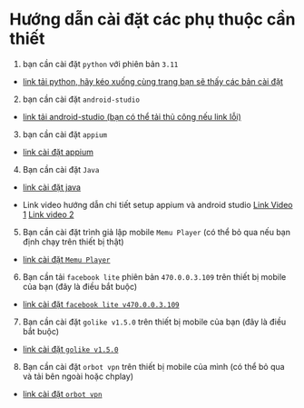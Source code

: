 # Hướng dẫn cài đặt các phụ thuộc cần thiết
1. bạn cần cài đặt ```python``` với phiên bản ```3.11```
- [link tải python, hãy kéo xuống cùng trang bạn sẽ thấy các bản cài đặt](https://www.python.org/downloads/release/python-3110/)

2. bạn cần cài đặt ```android-studio```
- [link tải android-studio (bạn có thể tải thủ công nếu link lỗi)](https://drive.google.com/file/d/1eG1hifNHqvXMb4IPuJaVNGBeaPo--Dkl/view?usp=drive_link)

3. bạn cần cài đặt ```appium```
- [link cài đặt appium](https://github.com/appium/appium-desktop/releases/tag/v1.21.0)

4. Bạn cần cài đặt ```Java```
- [link cài đặt java](https://download.oracle.com/java/23/archive/jdk-23.0.2_windows-x64_bin.exe)

- Link video hướng dẫn chi tiết setup appium và android studio [Link Video 1](https://youtu.be/oqaJvdIQ7JQ?si=Zc_kqeJcMMiULRZ8) [Link video 2](https://youtu.be/AExZRlVznQs?si=nLJexMYi4abqWKB4)

5. Bạn cần cài đặt trình giả lập mobile ```Memu Player``` (có thể bỏ qua nếu bạn định chạy trên thiết bị thật)
- [link cài đặt ```Memu Player```](https://drive.google.com/file/d/1FNXCYquByh8IxO52dMEkXIJSvyv_ME50/view?usp=sharing)

6. Bạn cần tải ```facebook lite``` phiên bản ```470.0.0.3.109``` trên thiết bị mobile của bạn (đây là điều bắt buộc)
- [link cài đặt ```facebook lite v470.0.0.3.109```](https://drive.google.com/file/d/1QxydgeBCsCrechpZcucEAJ6LobpRZ6vK/view?usp=sharing)

7. Bạn cần cài đặt ```golike v1.5.0``` trên thiết bị mobile của bạn (đây là điều bắt buộc)
- [link cài đặt ```golike v1.5.0```](https://drive.google.com/file/d/16FTtX58rXZ7yc1q8-8SFv2SoZbzrC541/view?usp=sharing)

8. Bạn cần cài đặt ```orbot vpn``` trên thiết bị mobile của mình (có thể bỏ qua và tải bên ngoài hoặc chplay)
- [link cài đặt ```orbot vpn```](https://drive.google.com/file/d/1sJDieW75K1ACdvZztcKeQQwD72aNpbb4/view?usp=sharing)
